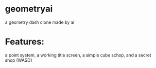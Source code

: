 # geometryai
a geometry dash clone made by ai

# Features:
a point system,
a working title screen,
a simple cube schop,
and a secret shop (WASD)

